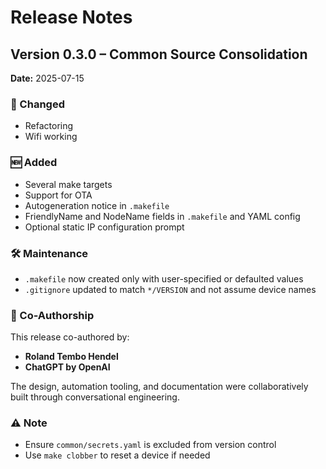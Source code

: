 # Release Notes

## Version 0.3.0 – Common Source Consolidation

**Date:** 2025-07-15

### 🔄 Changed

- Refactoring
- Wifi working

### 🆕 Added

- Several make targets
- Support for OTA
- Autogeneration notice in `.makefile`
- FriendlyName and NodeName fields in `.makefile` and YAML config
- Optional static IP configuration prompt

### 🛠 Maintenance

- `.makefile` now created only with user-specified or defaulted values
- `.gitignore` updated to match `*/VERSION` and not assume device names

### 🙏 Co-Authorship

This release co-authored by:

- **Roland Tembo Hendel**
- **ChatGPT by OpenAI**

The design, automation tooling, and documentation were collaboratively built through conversational engineering.

### ⚠️ Note

- Ensure `common/secrets.yaml` is excluded from version control
- Use `make clobber` to reset a device if needed
